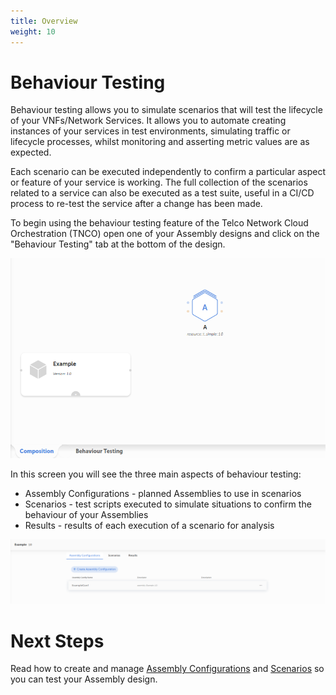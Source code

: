 ```yaml
---
title: Overview
weight: 10
---
```


# Behaviour Testing

Behaviour testing allows you to simulate scenarios that will test the lifecycle of your VNFs/Network Services. It allows you to automate creating instances of your services in test environments, simulating traffic or lifecycle processes, whilst monitoring and asserting metric values are as expected. 

Each scenario can be executed independently to confirm a particular aspect or feature of your service is working. The full collection of the scenarios related to a service can also be executed as a test suite, useful in a CI/CD process to re-test the service after a change has been made. 

To begin using the behaviour testing feature of the Telco Network Cloud Orchestration (TNCO) open one of your Assembly designs and click on the "Behaviour Testing" tab at the bottom of the design.

![Design Tabs](/images/user-guides/behaviour-testing/design-tabs.png "Design Tabs")

In this screen you will see the three main aspects of behaviour testing:

- Assembly Configurations - planned Assemblies to use in scenarios
- Scenarios - test scripts executed to simulate situations to confirm the behaviour of your Assemblies
- Results - results of each execution of a scenario for analysis

![Behaviour Testing Screen](/images/user-guides/behaviour-testing/behaviour-testing-screen.png "Behaviour Testing Screen")

# Next Steps

Read how to create and manage [Assembly Configurations](/user-guides/behaviour-testing/assembly-configurations) and [Scenarios](/user-guides/behaviour-testing/scenarios) so you can test your Assembly design.